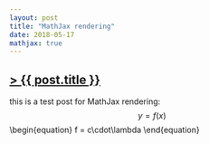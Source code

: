 ```yaml
---
layout: post
title: "MathJax rendering"
date: 2018-05-17
mathjax: true
---
```


## [> {{ post.title }} ](https://caesoma.github.io/archive/standalone/2000-00-00)

this is a test post for MathJax rendering: $$ y = f(x) $$
\\begin{equation}
    f = c\cdot\lambda
\\end{equation}

<!-- [//]: # (comment) -->

<!-- `-- caetano, {{ page.date | date: "%Y-%m-%d" }}` -->
